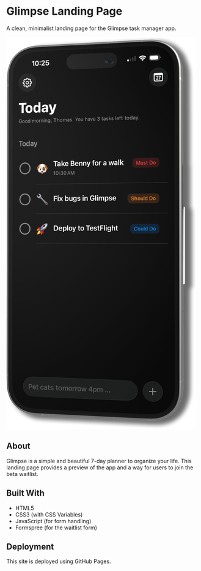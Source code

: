 # Glimpse Landing Page

A clean, minimalist landing page for the Glimpse task manager app.

![Glimpse App](assets/Mockup.png)

## About

Glimpse is a simple and beautiful 7-day planner to organize your life. This landing page provides a preview of the app and a way for users to join the beta waitlist.

## Built With

- HTML5
- CSS3 (with CSS Variables)
- JavaScript (for form handling)
- Formspree (for the waitlist form)

## Deployment

This site is deployed using GitHub Pages. 